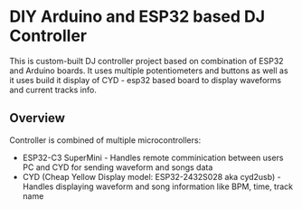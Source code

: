 # **DIY Arduino and ESP32 based DJ Controller**

This is custom-built DJ controller project based on combination of ESP32 and Arduino boards. It uses multiple potentiometers and buttons as well as it uses build it display of CYD - esp32 based board to display waveforms and current tracks info.

## **Overview**
Controller is combined of multiple microcontrollers:
- ESP32-C3 SuperMini - Handles remote comminication between users PC and CYD for sending waveform and songs data
- CYD (Cheap Yellow Display model: ESP32-2432S028 aka cyd2usb) - Handles displaying waveform and song information like BPM, time, track name